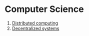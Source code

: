 Computer Science
================

1. [Distributed computing](distributed-computing)
2. [Decentralized systems](decentralized-systems)
